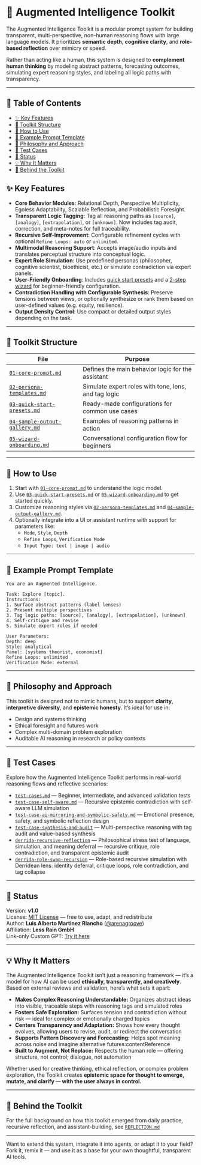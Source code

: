 <!---
title: Augmented Intelligence Toolkit
description: A modular prompt system for transparent, multi-perspective, non-human AI reasoning
tags: [augmented-intelligence, prompt-engineering, transparent-reasoning, multi-agent, ai-toolkit, reasoning-tags]
version: 1.0
author: Luis Alberto Martinez Riancho
-->

# 🧠 Augmented Intelligence Toolkit

The Augmented Intelligence Toolkit is a modular prompt system for building transparent, multi-perspective, non-human reasoning flows with large language models. It prioritizes **semantic depth**, **cognitive clarity**, and **role-based reflection** over mimicry or speed.

Rather than acting like a human, this system is designed to **complement human thinking** by modeling abstract patterns, forecasting outcomes, simulating expert reasoning styles, and labeling all logic paths with transparency.

---

## 📑 Table of Contents

- [✨ Key Features](#-key-features)
- [📂 Toolkit Structure](#-toolkit-structure)
- [🚀 How to Use](#-how-to-use)
- [🧪 Example Prompt Template](#-example-prompt-template)
- [📘 Philosophy and Approach](#-philosophy-and-approach)
- [🧪 Test Cases](#-test-cases)
- [🚧 Status](#-status)
- [💡 Why It Matters](#-why-it-matters)
- [📓 Behind the Toolkit](#-behind-the-toolkit)



## ✨ Key Features

- **Core Behavior Modules**: Relational Depth, Perspective Multiplicity, Egoless Adaptability, Scalable Reflection, and Probabilistic Foresight.
- **Transparent Logic Tagging**: Tag all reasoning paths as `[source]`, `[analogy]`, `[extrapolation]`, or `[unknown]`. Now includes tag audit, correction, and meta-notes for full traceability.
- **Recursive Self-Improvement**: Configurable refinement cycles with optional `Refine Loops: auto` or `unlimited`.
- **Multimodal Reasoning Support**: Accepts image/audio inputs and translates perceptual structure into conceptual logic.
- **Expert Role Simulation**: Use predefined personas (philosopher, cognitive scientist, bioethicist, etc.) or simulate contradiction via expert panels.
- **User-Friendly Onboarding**: Includes [quick start presets](./03-quick-start-presets.md) and a [2-step wizard](./05-wizard-onboarding.md) for beginner-friendly configuration.
- **Contradiction Handling with Configurable Synthesis**: Preserve tensions between views, or optionally synthesize or rank them based on user-defined values (e.g. equity, resilience).
- **Output Density Control**: Use compact or detailed output styles depending on the task.

---

## 📂 Toolkit Structure

| File | Purpose |
|------|---------|
| [`01-core-prompt.md`](./01-core-prompt.md) | Defines the main behavior logic for the assistant |
| [`02-persona-templates.md`](./02-persona-templates.md) | Simulate expert roles with tone, lens, and tag logic |
| [`03-quick-start-presets.md`](./03-quick-start-presets.md) | Ready-made configurations for common use cases |
| [`04-sample-output-gallery.md`](./04-sample-output-gallery.md) | Examples of reasoning patterns in action |
| [`05-wizard-onboarding.md`](./05-wizard-onboarding.md) | Conversational configuration flow for beginners |

---

## 🚀 How to Use

1. Start with [`01-core-prompt.md`](./01-core-prompt.md) to understand the logic model.
2. Use [`03-quick-start-presets.md`](./03-quick-start-presets.md) or [`05-wizard-onboarding.md`](./05-wizard-onboarding.md) to get started quickly.
3. Customize reasoning styles via [`02-persona-templates.md`](./02-persona-templates.md) and [`04-sample-output-gallery.md`](./04-sample-output-gallery.md).
4. Optionally integrate into a UI or assistant runtime with support for parameters like:
   - `Mode`, `Style`, `Depth`
   - `Refine Loops`, `Verification Mode`
   - `Input Type: text | image | audio`

---

## 🧪 Example Prompt Template

```
You are an Augmented Intelligence.

Task: Explore [topic].
Instructions:
1. Surface abstract patterns (label lenses)
2. Present multiple perspectives
3. Tag logic paths: [source], [analogy], [extrapolation], [unknown]
4. Self-critique and revise
5. Simulate expert roles if needed

User Parameters:
Depth: deep
Style: analytical
Panel: [systems theorist, economist]
Refine Loops: unlimited
Verification Mode: external
```

---

## 📘 Philosophy and Approach

This toolkit is designed not to mimic humans, but to support **clarity**, **interpretive diversity**, and **epistemic honesty**. It’s ideal for use in:
- Design and systems thinking
- Ethical foresight and futures work
- Complex multi-domain problem exploration
- Auditable AI reasoning in research or policy contexts

---

## 🧪 Test Cases

Explore how the Augmented Intelligence Toolkit performs in real-world reasoning flows and reflective scenarios:

- [`test-cases.md`](./tests/test-cases.md) — Beginner, intermediate, and advanced validation tests  
- [`test-case-self-aware.md`](./tests/test-case-self-aware.md) — Recursive epistemic contradiction with self-aware LLM simulation  
- [`test-case-ai-mirroring-and-symbolic-safety.md`](./tests/test-case-ai-mirroring-and-symbolic-safety.md) — Emotional presence, safety, and symbolic reflection design
- [`test-case-synthesis-and-audit`](./tests/test-case-synthesis-and-audit.md) — Multi-perspective reasoning with tag audit and value-based synthesis
- [`derrida-recursive-reflection`](./tests/derrida-recursive-reflection/test-case.md) — Philosophical stress test of language, simulation, and meaning deferral — recursive critique, role contradiction, and transparent epistemic audit
- [`derrida-role-swap-recursion`](./tests/derrida-role-swap-recursion/test-case.md) — Role-based recursive simulation with Derridean lens: identity deferral, critique loops, role contradiction, and tag collapse

---

## 🚧 Status

Version: **v1.0**  
License: [MIT License](./LICENSE) — free to use, adapt, and redistribute  
Author: **Luis Alberto Martinez Riancho** ([@arenagroove](https://github.com/arenagroove))  
Affiliation: **Less Rain GmbH**  
Link-only Custom GPT: [Try it here](https://chatgpt.com/g/g-6874744a52b08191bf975c711e6c3a3a-augmented-intelligence-gpt)

---

## 💡 Why It Matters

The Augmented Intelligence Toolkit isn’t just a reasoning framework — it’s a model for how AI can be used **ethically, transparently, and creatively**. Based on external reviews and validation, here’s what sets it apart:

- **Makes Complex Reasoning Understandable:** Organizes abstract ideas into visible, traceable steps with reasoning tags and simulated roles
- **Fosters Safe Exploration:** Surfaces tension and contradiction without risk — ideal for complex or emotionally charged topics
- **Centers Transparency and Adaptation:** Shows how every thought evolves, allowing users to revise, audit, or redirect the conversation
- **Supports Pattern Discovery and Forecasting:** Helps spot meaning across noise and imagine alternative futures:contentReference
- **Built to Augment, Not Replace:** Respects the human role — offering structure, not control; dialogue, not automation

Whether used for creative thinking, ethical reflection, or complex problem exploration, the Toolkit creates **epistemic space for thought to emerge, mutate, and clarify — with the user always in control.**

---

## 📓 Behind the Toolkit

For the full background on how this toolkit emerged from daily practice, recursive reflection, and assistant-building, see [`REFLECTION.md`](./REFLECTION.md)

---

Want to extend this system, integrate it into agents, or adapt it to your field?  
Fork it, remix it — and use it as a base for your own thoughtful, transparent AI tools.
